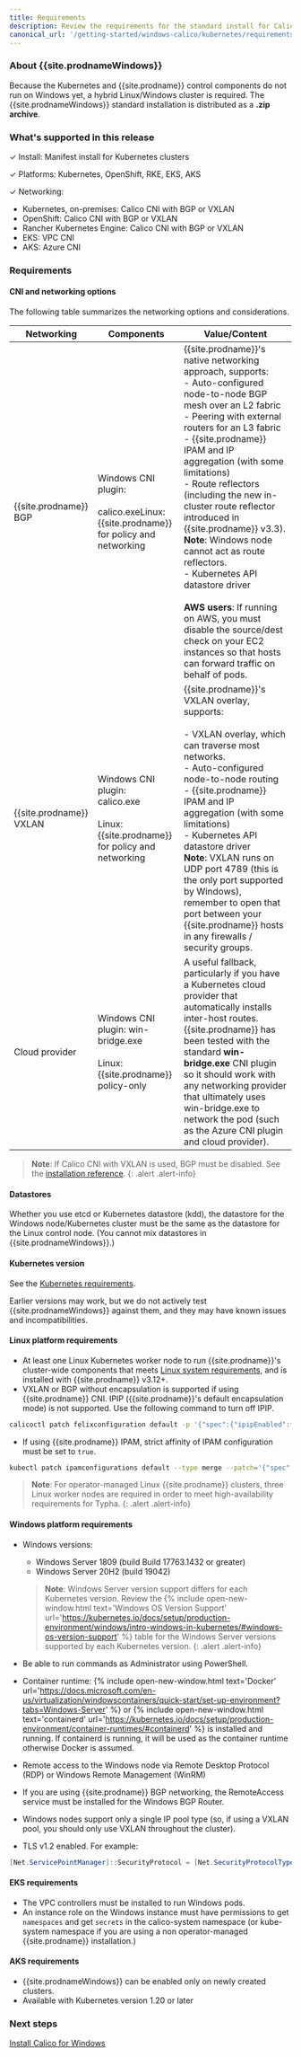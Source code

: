 ```yaml
---
title: Requirements 
description: Review the requirements for the standard install for Calico for Windows.
canonical_url: '/getting-started/windows-calico/kubernetes/requirements'
---
```


### About {{site.prodnameWindows}}

Because the Kubernetes and {{site.prodname}} control components do not run on Windows yet, a hybrid Linux/Windows cluster is required. The {{site.prodnameWindows}} standard installation is distributed as a **.zip archive**.

### What's supported in this release

✓ Install: Manifest install for Kubernetes clusters

✓ Platforms: Kubernetes, OpenShift, RKE, EKS, AKS

✓ Networking: 
  - Kubernetes, on-premises: Calico CNI with BGP or VXLAN
  - OpenShift: Calico CNI with BGP or VXLAN
  - Rancher Kubernetes Engine: Calico CNI with BGP or VXLAN
  - EKS: VPC CNI
  - AKS: Azure CNI

### Requirements

#### CNI and networking options

The following table summarizes the networking options and considerations.

| Networking              | Components                                                   | **Value/Content**                                            |
| ----------------------- | ------------------------------------------------------------ | ------------------------------------------------------------ |
| {{site.prodname}} BGP   | Windows CNI plugin:<br /><br />calico.exeLinux: {{site.prodname}} for policy and networking | {{site.prodname}}'s native networking approach, supports:<br/>- Auto-configured node-to-node BGP mesh over an L2 fabric<br/>- Peering with external routers for an L3 fabric<br/>- {{site.prodname}} IPAM and IP aggregation (with some limitations)<br/>- Route reflectors (including the new in-cluster route reflector introduced in {{site.prodname}} v3.3). **Note**: Windows node cannot act as route reflectors.<br/>- Kubernetes API datastore driver<br/><br />**AWS users**: If running on AWS, you must disable the source/dest check on your EC2 instances so that hosts can forward traffic on behalf of pods. |
| {{site.prodname}} VXLAN | Windows CNI plugin:<br/>calico.exe<br /><br />Linux: {{site.prodname}} for policy and networking | {{site.prodname}}'s VXLAN overlay, supports:<br/><br />- VXLAN overlay, which can traverse most networks.<br/>- Auto-configured node-to-node routing<br/>- {{site.prodname}} IPAM and IP aggregation (with some limitations)<br/>- Kubernetes API datastore driver<br/>**Note**: VXLAN runs on UDP port 4789 (this is the only port supported by Windows), remember to open that port between your {{site.prodname}} hosts in any firewalls / security groups. |
| Cloud provider          | Windows CNI plugin: win-bridge.exe<br /><br />Linux: {{site.prodname}} policy-only | A useful fallback, particularly if you have a Kubernetes cloud provider that automatically installs inter-host routes. {{site.prodname}} has been tested with the standard **win-bridge.exe** CNI plugin so it should work with any networking provider that ultimately uses win-bridge.exe to network the pod (such as the Azure CNI plugin and cloud provider). |

> **Note**: If Calico CNI with VXLAN is used, BGP must be disabled. See the [installation reference]({{site.baseurl}}/reference/installation/api#operator.tigera.io/v1.BGPOption).
{: .alert .alert-info}

#### Datastores

Whether you use etcd or Kubernetes datastore (kdd), the datastore for the Windows node/Kubernetes cluster must be the same as the datastore for the Linux control node. (You cannot mix datastores in {{site.prodnameWindows}}.)

#### Kubernetes version 

See the [Kubernetes requirements]({{site.baseurl}}/getting-started/kubernetes/requirements#kubernetes-requirements).
  
Earlier versions may work, but we do not actively test {{site.prodnameWindows}} against them, and they may have known issues and incompatibilities.

#### Linux platform requirements

- At least one Linux Kubernetes worker node to run {{site.prodname}}'s cluster-wide components that meets [Linux system requirements]({{site.baseurl}}/getting-started/kubernetes/requirements), and is installed with {{site.prodname}} v3.12+.
- VXLAN or BGP without encapsulation is supported if using {{site.prodname}} CNI. IPIP ({{site.prodname}}'s default encapsulation mode) is not supported. Use the following command to turn off IPIP.
```bash
calicoctl patch felixconfiguration default -p '{"spec":{"ipipEnabled":false}}'
```
- If using {{site.prodname}} IPAM, strict affinity of IPAM configuration must be set to `true`.
```bash
kubectl patch ipamconfigurations default --type merge --patch='{"spec": {"strictAffinity": true}}'
```

>**Note**: For operator-managed Linux {{site.prodname}} clusters, three Linux worker nodes are required in order to meet high-availability requirements for Typha.
{: .alert .alert-info}

#### Windows platform requirements

- Windows versions:
  - Windows Server 1809 (build Build 17763.1432 or greater)
  - Windows Server 20H2 (build 19042)

  > **Note**: Windows Server version support differs for each Kubernetes version. Review the {% include open-new-window.html text='Windows OS Version Support' url='https://kubernetes.io/docs/setup/production-environment/windows/intro-windows-in-kubernetes/#windows-os-version-support' %} table for the Windows Server versions supported by each Kubernetes version.
  {: .alert .alert-info}

- Be able to run commands as Administrator using PowerShell.
- Container runtime: {% include open-new-window.html text='Docker' url='https://docs.microsoft.com/en-us/virtualization/windowscontainers/quick-start/set-up-environment?tabs=Windows-Server' %} or {% include open-new-window.html text='containerd' url='https://kubernetes.io/docs/setup/production-environment/container-runtimes/#containerd' %} is installed and running. If containerd is running, it will be used as the container runtime otherwise Docker is assumed.
- Remote access to the Windows node via Remote Desktop Protocol (RDP) or Windows Remote Management (WinRM)
- If you are using {{site.prodname}} BGP networking, the RemoteAccess service must be installed for the Windows BGP Router.
- Windows nodes support only a single IP pool type (so, if using a VXLAN pool, you should only use VXLAN throughout the cluster).
- TLS v1.2 enabled. For example:
```powershell
[Net.ServicePointManager]::SecurityProtocol = [Net.SecurityProtocolType]::Tls12
```

#### EKS requirements

- The VPC controllers must be installed to run Windows pods.
- An instance role on the Windows instance must have permissions to get `namespaces` and get `secrets` in the calico-system namespace (or kube-system namespace if you are using a non operator-managed {{site.prodname}} installation.)

#### AKS requirements

- {{site.prodnameWindows}} can be enabled only on newly created clusters.
- Available with Kubernetes version 1.20 or later

### Next steps

[Install Calico for Windows]({{site.baseurl}}/getting-started/windows-calico/kubernetes/standard)
